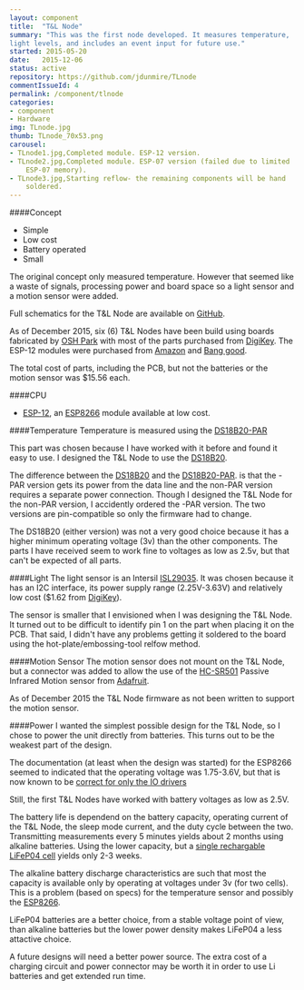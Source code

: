 ```yaml
---
layout: component
title:  "T&L Node"
summary: "This was the first node developed. It measures temperature,
light levels, and includes an event input for future use."
started: 2015-05-20
date:   2015-12-06
status: active
repository: https://github.com/jdunmire/TLnode
commentIssueId: 4
permalink: /component/tlnode
categories:
- component
- Hardware
img: TLnode.jpg
thumb: TLnode_70x53.png
carousel:
- TLnode1.jpg,Completed module. ESP-12 version.
- TLnode2.jpg,Completed module. ESP-07 version (failed due to limited
    ESP-07 memory).
- TLnode3.jpg,Starting reflow- the remaining components will be hand
    soldered.
---
```

####Concept
  * Simple
  * Low cost
  * Battery operated
  * Small

The original concept only measured temperature. However that seemed like
a waste of signals, processing power and board space so a light sensor
and a motion sensor were added.

Full schematics for the T&L Node are available on
[GitHub](https://github.com/jdunmire/TLnode).

As of December 2015, six (6) T&L Nodes have been build using boards
fabricated by [OSH Park](https://oshpark.com) with most of the parts
purchased from [DigiKey](http://www.digikey.com/). The ESP-12 modules
were purchased from [Amazon](https://www.amazon.com/) and
[Bang good](http://www.banggood.com).

The total cost of parts, including the PCB, but not the batteries or the motion
sensor was $15.56 each.

####CPU
  * [ESP-12](http://www.esp8266.com/wiki/doku.php?id=esp8266-module-family#esp-12),
  an [ESP8266](https://nurdspace.nl/ESP8266) module available at low cost.

####Temperature
Temperature is measured using the
[DS18B20-PAR][PAR]

[PAR]: https://www.maximintegrated.com/en/products/analog/sensors-and-sensor-interface/DS18B20-PAR.html

This part was chosen because I have worked with it before and found it
easy to use. I designed the T&L Node to use the
[DS18B20][nonPAR].

[nonPAR]: https://www.maximintegrated.com/en/products/analog/sensors-and-sensor-interface/DS18B20.html

The difference between the
[DS18B20][nonPAR]
and the 
[DS18B20-PAR][PAR].
is that the -PAR version gets its power from the data line and the
non-PAR version requires a separate power connection. Though I designed the T&L
Node for the non-PAR version, I accidently ordered the -PAR version.
The two versions are pin-compatible so only the firmware had to change.

The  DS18B20 (either version) was not a very good choice because it has
a higher minimum operating voltage (3v) than the other components. The
parts I have received seem to work fine to voltages as low as 2.5v, but
that can't be expected of all parts.

####Light
The light sensor is an Intersil [ISL29035][ISL]. It was chosen because
it has an I2C interface, its power supply range (2.25V-3.63V) and
relatively low cost ($1.62 from
[DigiKey](https://www.digikey.com/product-search/en?keywords=ISL29035IROZ-T7-ND])).

The sensor is smaller that I envisioned when I was designing the T&L
Node. It turned out to be difficult to identify pin 1 on the part when
placing it on the PCB. That said, I didn't have any problems getting it
soldered to the board using the hot-plate/embossing-tool relfow method.


[ISL]: http://www.intersil.com/en/products/optoelectronics/ambient-light-sensors/light-to-digital-sensors/ISL29035.html

####Motion Sensor
The motion sensor does not mount on the T&L Node, but a connector was
added to allow the use of the [HC-SR501][SR501] Passive Infrared Motion
sensor from [Adafruit][ada_SR501].

As of December 2015 the T&L Node firmware as not been written to support
the motion sensor.

[SR501]: http://www.electrodragon.com/w/index.php?title=HC-SR501_PIR_Motion_Sensor_%28Passive_Infrared_Sensor%29
[ada_SR501]: https://www.adafruit.com/products/189

####Power
I wanted the simplest possible design for the T&L Node, so I chose to
power the unit directly from batteries. This turns out to be the weakest
part of the design.

The documentation (at least when the design was started) for the ESP8266
seemed to indicated that the operating voltage was 1.75-3.6V, but that
is now known to be [correct for only the IO
drivers][vRange]

[vRange]:http://forum.makehackvoid.com/t/esp8266-operating-voltage-range-and-sleep-current/286

Still, the first T&L Nodes have worked with battery voltages as low as
2.5V.

The battery life is dependend on the battery capacity, operating current
of the T&L Node, the sleep mode current, and the duty cycle between the
two. Transmitting measurements every 5 minutes yields about 2 months using alkaline
batteries. Using the lower capacity, but a [single rechargable LiFeP04 cell][LiFeP04]
yields only 2-3 weeks.

[LiFeP04]: http://www.batteryspace.com/lifepo4-rechargeable-14505-cell-3-2v-600-mah-0-6a-rate-2-22wh-button-top-standard-aa-size-0-18----un38-3-passed-ndgr.aspx

The alkaline battery discharge characteristics are such that most the capacity is
available only by operating at voltages under 3v (for two cells). This is a problem
(based on specs) for the temperature sensor and possibly the [ESP8266][vRange].

LiFeP04 batteries are a better choice, from a stable voltage point of view, than alkaline
batteries but the lower power density makes LiFeP04 a less attactive choice.

A future designs will need a better power source. The extra cost of a charging
circuit and power connector may be worth it in order to use Li batteries and get
extended run time.

